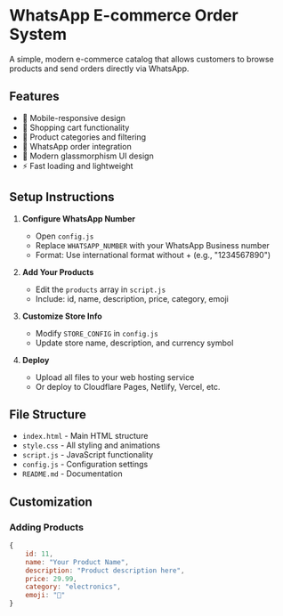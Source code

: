 # WhatsApp E-commerce Order System

A simple, modern e-commerce catalog that allows customers to browse products and send orders directly via WhatsApp.

## Features

- 📱 Mobile-responsive design
- 🛒 Shopping cart functionality
- 📂 Product categories and filtering
- 💬 WhatsApp order integration
- 🎨 Modern glassmorphism UI design
- ⚡ Fast loading and lightweight

## Setup Instructions

1. **Configure WhatsApp Number**
   - Open `config.js`
   - Replace `WHATSAPP_NUMBER` with your WhatsApp Business number
   - Format: Use international format without + (e.g., "1234567890")

2. **Add Your Products**
   - Edit the `products` array in `script.js`
   - Include: id, name, description, price, category, emoji

3. **Customize Store Info**
   - Modify `STORE_CONFIG` in `config.js`
   - Update store name, description, and currency symbol

4. **Deploy**
   - Upload all files to your web hosting service
   - Or deploy to Cloudflare Pages, Netlify, Vercel, etc.

## File Structure

- `index.html` - Main HTML structure
- `style.css` - All styling and animations
- `script.js` - JavaScript functionality
- `config.js` - Configuration settings
- `README.md` - Documentation

## Customization

### Adding Products
```javascript
{
    id: 11,
    name: "Your Product Name",
    description: "Product description here",
    price: 29.99,
    category: "electronics",
    emoji: "📱"
}